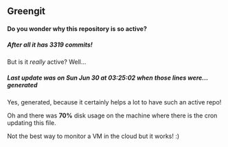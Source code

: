 ## Greengit

#### Do you wonder why this repository is so active?

##### After all it has 3319 commits!

But is it *really* active? Well...

##### Last update was on Sun Jun 30 at 03:25:02 when those lines were... generated

Yes, generated, because it certainly helps a lot to have such an active repo!

Oh and there was **70%** disk usage on the machine
where there is the cron updating this file.

Not the best way to monitor a VM in the cloud but it works! :)

